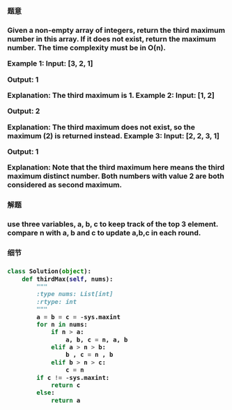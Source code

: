


<h3>题意<h3>
<p>
Given a non-empty array of integers, return the third maximum number in this array. If it does not exist, return the maximum number. The time complexity must be in O(n).

Example 1:
Input: [3, 2, 1]

Output: 1

Explanation: The third maximum is 1.
Example 2:
Input: [1, 2]

Output: 2

Explanation: The third maximum does not exist, so the maximum (2) is returned instead.
Example 3:
Input: [2, 2, 3, 1]

Output: 1

Explanation: Note that the third maximum here means the third maximum distinct number.
Both numbers with value 2 are both considered as second maximum.
<p>




<h3>解题<h3>
<p>
use three variables, a, b, c to keep track of the top 3 element. 
compare n with a, b and c to update a,b,c in each round. 
<p>


<h3>细节<h3>
<p>

<p>



```python
class Solution(object):
    def thirdMax(self, nums):
        """
        :type nums: List[int]
        :rtype: int
        """
        a = b = c = -sys.maxint
        for n in nums:
            if n > a:
                a, b, c = n, a, b
            elif a > n > b:
                b , c = n , b
            elif b > n > c:
                c = n
        if c != -sys.maxint:
            return c
        else:
            return a

```
